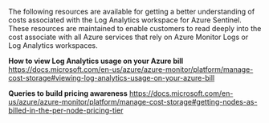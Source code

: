 The following resources are available for getting a better understanding of costs associated with the Log Analytics workspace for Azure Sentinel. These resources are maintained to enable customers to read deeply into the cost associate with all Azure services that rely on Azure Monitor Logs or Log Analytics workspaces.

<b>How to view Log Analytics usage on your Azure bill</b>
https://docs.microsoft.com/en-us/azure/azure-monitor/platform/manage-cost-storage#viewing-log-analytics-usage-on-your-azure-bill 

<b> Queries to build pricing awareness</b>
https://docs.microsoft.com/en-us/azure/azure-monitor/platform/manage-cost-storage#getting-nodes-as-billed-in-the-per-node-pricing-tier 
